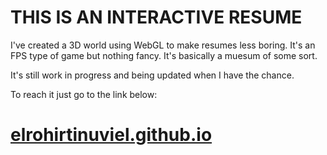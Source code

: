 # THIS IS AN INTERACTIVE RESUME

I've created a 3D world using WebGL to make resumes less boring. It's an FPS type of game but nothing fancy. It's basically a muesum of some sort.

It's still work in progress and being updated when I have the chance.

To reach it just go to the link below:

# [elrohirtinuviel.github.io](url)

